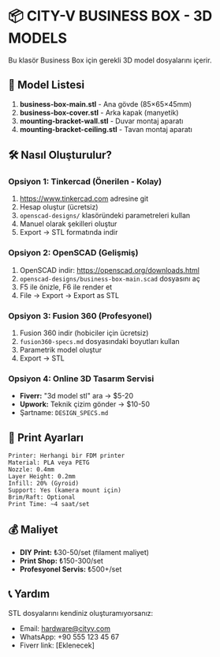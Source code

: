 # 📦 CITY-V BUSINESS BOX - 3D MODELS

Bu klasör Business Box için gerekli 3D model dosyalarını içerir.

## 🎨 Model Listesi

1. **business-box-main.stl** - Ana gövde (85×65×45mm)
2. **business-box-cover.stl** - Arka kapak (manyetik)
3. **mounting-bracket-wall.stl** - Duvar montaj aparatı
4. **mounting-bracket-ceiling.stl** - Tavan montaj aparatı

## 🛠️ Nasıl Oluşturulur?

### Opsiyon 1: Tinkercad (Önerilen - Kolay)
1. https://www.tinkercad.com adresine git
2. Hesap oluştur (ücretsiz)
3. `openscad-designs/` klasöründeki parametreleri kullan
4. Manuel olarak şekilleri oluştur
5. Export → STL formatında indir

### Opsiyon 2: OpenSCAD (Gelişmiş)
1. OpenSCAD indir: https://openscad.org/downloads.html
2. `openscad-designs/business-box-main.scad` dosyasını aç
3. F5 ile önizle, F6 ile render et
4. File → Export → Export as STL

### Opsiyon 3: Fusion 360 (Profesyonel)
1. Fusion 360 indir (hobiciler için ücretsiz)
2. `fusion360-specs.md` dosyasındaki boyutları kullan
3. Parametrik model oluştur
4. Export → STL

### Opsiyon 4: Online 3D Tasarım Servisi
- **Fiverr:** "3d model stl" ara → $5-20
- **Upwork:** Teknik çizim gönder → $10-50
- Şartname: `DESIGN_SPECS.md`

## 📐 Print Ayarları

```
Printer: Herhangi bir FDM printer
Material: PLA veya PETG
Nozzle: 0.4mm
Layer Height: 0.2mm
Infill: 20% (Gyroid)
Support: Yes (kamera mount için)
Brim/Raft: Optional
Print Time: ~4 saat/set
```

## 💰 Maliyet

- **DIY Print:** ₺30-50/set (filament maliyet)
- **Print Shop:** ₺150-300/set
- **Profesyonel Servis:** ₺500+/set

## 📞 Yardım

STL dosyalarını kendiniz oluşturamıyorsanız:
- Email: hardware@cityv.com
- WhatsApp: +90 555 123 45 67
- Fiverr link: [Eklenecek]
